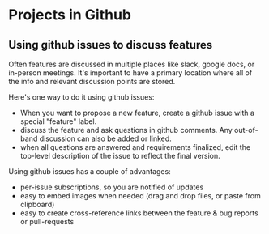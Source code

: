 # Projects in Github

## Using github issues to discuss features

Often features are discussed in multiple places like slack, google docs, or in-person meetings. It's important to have a primary location where all of the info and relevant discussion points are stored.

Here's one way to do it using github issues:

- When you want to propose a new feature, create a github issue with a special "feature" label.
- discuss the feature and ask questions in github comments. Any out-of-band discussion can also be added or linked.
- when all questions are answered and requirements finalized, edit the top-level description of the issue to reflect the final version.

Using github issues has a couple of advantages:

- per-issue subscriptions, so you are notified of updates
- easy to embed images when needed (drag and drop files, or paste from clipboard)
- easy to create cross-reference links between the feature & bug reports or pull-requests

